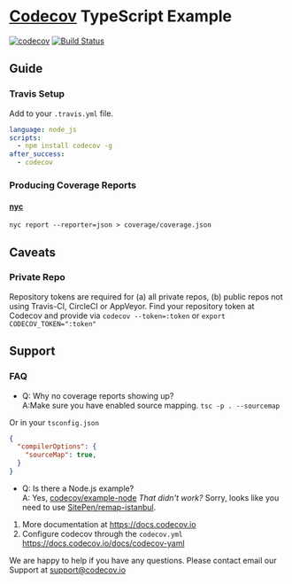 # [Codecov][1] TypeScript Example

[1]: https://codecov.io/
[2]: https://twitter.com/codecov
[3]: mailto:hello@codecov.io
[4]: https://github.com/codecov/codecov-bash

[![codecov](https://codecov.io/gh/codecov/example-typescript/branch/master/graph/badge.svg)](https://codecov.io/gh/codecov/example-typescript)
[![Build Status](https://travis-ci.org/codecov/example-typescript.svg?branch=master)](https://travis-ci.org/codecov/example-typescript)

## Guide
### Travis Setup
Add to your `.travis.yml` file.
```yml
language: node_js
scripts:
  - npm install codecov -g
after_success:
  - codecov
```
### Producing Coverage Reports

#### [nyc](https://github.com/istanbuljs/nyc)
```
nyc report --reporter=json > coverage/coverage.json
```
## Caveats
### Private Repo
Repository tokens are required for (a) all private repos, (b) public repos not using Travis-CI, CircleCI or AppVeyor. Find your repository token at Codecov and provide via `codecov --token=:token` or `export CODECOV_TOKEN=":token"`

## Support
### FAQ
- Q: Why no coverage reports showing up?<br/>A:Make sure you have enabled source mapping. `tsc -p . --sourcemap`

Or in your `tsconfig.json`

```json
{
  "compilerOptions": {
    "sourceMap": true,
  }
}
```
- Q: Is there a Node.js example?<br/>A: Yes, [codecov/example-node](https://github.com/codecov/example-node)
*That didn't work?* Sorry, looks like you need to use [SitePen/remap-istanbul](https://github.com/SitePen/remap-istanbul).


1. More documentation at https://docs.codecov.io
2. Configure codecov through the `codecov.yml`  https://docs.codecov.io/docs/codecov-yaml

We are happy to help if you have any questions. Please contact email our Support at [support@codecov.io](mailto:support@codecov.io)

[1]: https://codecov.io/
